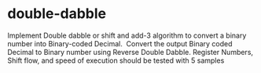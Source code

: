 # double-dabble
Implement Double dabble or shift and add-3 algorithm to convert a binary number into Binary-coded Decimal.  Convert the output Binary coded Decimal to Binary number using Reverse Double Dabble. Register Numbers, Shift flow, and speed of execution should be tested with 5 samples
